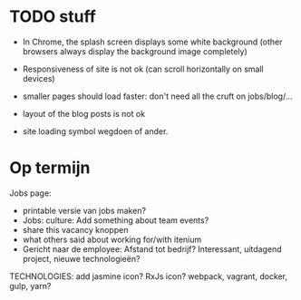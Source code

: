 TODO stuff
==========

- In Chrome, the splash screen displays some white background (other browsers always display the background image completely)

- Responsiveness of site is not ok (can scroll horizontally on small devices)

- smaller pages should load faster: don't need all the cruft on jobs/blog/...

- layout of the blog posts is not ok

- site loading symbol wegdoen of ander.



Op termijn
==========

Jobs page:
- printable versie van jobs maken?
- Jobs: culture: Add something about team events?
- share this vacancy knoppen
- what others said about working for/with itenium
- Gericht naar de employee: Afstand tot bedrijf? Interessant, uitdagend project, nieuwe technologieën?

TECHNOLOGIES:
add jasmine icon?
RxJs icon?
webpack, vagrant, docker, gulp, yarn?
